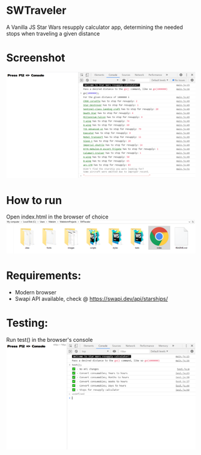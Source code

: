 # SWTraveler
A Vanilla JS Star Wars resupply calculator app, determining the needed stops when traveling a given distance

# Screenshot
![alt text](https://github.com/Maksim1337/SWTraveler/blob/master/images/app-screenshot.PNG "Run go(1000000) in the console")

# How to run
Open index.html in the browser of choice
![alt text](https://github.com/Maksim1337/SWTraveler/blob/master/images/how-to-launch.PNG "Open index.html in a browser")

# Requirements:  
* Modern browser  
* Swapi API available, check @ https://swapi.dev/api/starships/

# Testing:  
Run test() in the browser's console
![alt text](https://github.com/Maksim1337/SWTraveler/blob/master/images/test-example.PNG "Run test() in the console")

